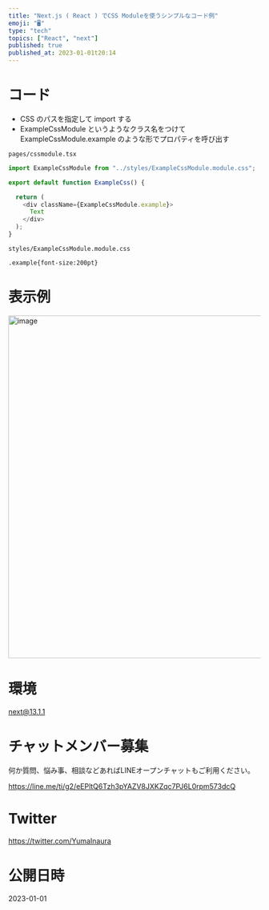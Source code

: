 ```yaml
---
title: "Next.js ( React ) でCSS Moduleを使うシンプルなコード例"
emoji: "🖥"
type: "tech"
topics: ["React", "next"]
published: true
published_at: 2023-01-01t20:14
---
```


# コード

- CSS のパスを指定して import する
- ExampleCssModule というようなクラス名をつけて ExampleCssModule.example のような形でプロパティを呼び出す
 
`pages/cssmodule.tsx`

```js
import ExampleCssModule from "../styles/ExampleCssModule.module.css";

export default function ExampleCss() {

  return (
    <div className={ExampleCssModule.example}>
      Text
    </div>
  );
}


```

`styles/ExampleCssModule.module.css`

```
.example{font-size:200pt}
```

# 表示例

<img width="684" alt="image" src="https://user-images.githubusercontent.com/13635059/210168638-d4db1f6e-561e-40cc-bcd8-30b2a8c351a0.png">

# 環境

next@13.1.1

# チャットメンバー募集


何か質問、悩み事、相談などあればLINEオープンチャットもご利用ください。

https://line.me/ti/g2/eEPltQ6Tzh3pYAZV8JXKZqc7PJ6L0rpm573dcQ


# Twitter

https://twitter.com/YumaInaura


# 公開日時

2023-01-01
